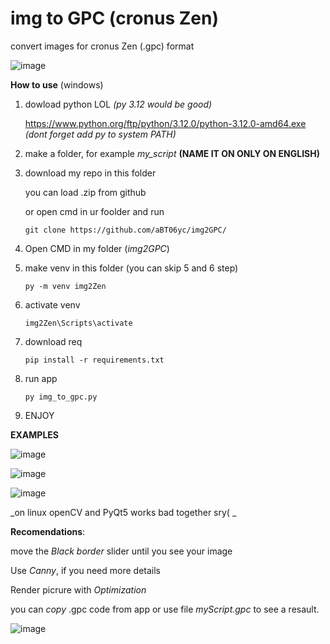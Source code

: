 # **img to GPC (cronus Zen)**
convert images for cronus Zen (.gpc) format

![image](https://github.com/user-attachments/assets/45d94d79-3285-430a-936a-71540e226ae7)

**How to use** (windows)

1. dowload python LOL _(py 3.12 would be good)_ 

   https://www.python.org/ftp/python/3.12.0/python-3.12.0-amd64.exe
   _(dont forget add py to system PATH)_

2. make a folder, for example _my_script_ **(NAME IT ON ONLY ON ENGLISH)** 

3. download my repo in this folder

   you can load .zip from github 

   or open cmd in ur foolder and run

   ```git clone https://github.com/aBT06yc/img2GPC/```

4. Open CMD in my folder (_img2GPC_)

5. make venv in this folder   (you can skip 5 and 6 step)

   ```py -m venv img2Zen```

6. activate venv  

   ```img2Zen\Scripts\activate```

8. download req

   ```pip install -r requirements.txt```

9. run app 

   ```py img_to_gpc.py```

10.  ENJOY


**EXAMPLES** 

![image](https://github.com/user-attachments/assets/a41b8968-b456-442a-8915-362a6a3f3e16)

![image](https://github.com/user-attachments/assets/aebdce55-7527-427a-80bf-3bb7e9fc422d)

![image](https://github.com/user-attachments/assets/3bf79909-e904-4d75-aa2b-0c3ee966f4cf)



_on linux openCV and PyQt5 works bad together sry( _

**Recomendations**: 

move the _Black border_ slider until you see your image

Use _Canny_, if you need more details 

Render picrure with _Optimization_

you can _copy_ .gpc code from app or use file _myScript.gpc_ to see a resault.


![image](https://github.com/user-attachments/assets/42aa41e7-a950-4ff4-8197-78cab7180605)
